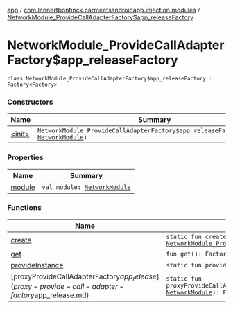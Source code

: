 [app](../../index.md) / [com.lennertbontinck.carmeetsandroidapp.injection.modules](../index.md) / [NetworkModule_ProvideCallAdapterFactory$app_releaseFactory](./index.md)

# NetworkModule_ProvideCallAdapterFactory$app_releaseFactory

`class NetworkModule_ProvideCallAdapterFactory$app_releaseFactory : Factory<Factory>`

### Constructors

| Name | Summary |
|---|---|
| [&lt;init&gt;](-init-.md) | `NetworkModule_ProvideCallAdapterFactory$app_releaseFactory(module: `[`NetworkModule`](../-network-module/index.md)`)` |

### Properties

| Name | Summary |
|---|---|
| [module](module.md) | `val module: `[`NetworkModule`](../-network-module/index.md) |

### Functions

| Name | Summary |
|---|---|
| [create](create.md) | `static fun create(module: `[`NetworkModule`](../-network-module/index.md)`): `[`NetworkModule_ProvideCallAdapterFactory$app_releaseFactory`](./index.md) |
| [get](get.md) | `fun get(): Factory` |
| [provideInstance](provide-instance.md) | `static fun provideInstance(module: `[`NetworkModule`](../-network-module/index.md)`): Factory` |
| [proxyProvideCallAdapterFactory$app_release](proxy-provide-call-adapter-factory$app_release.md) | `static fun proxyProvideCallAdapterFactory$app_release(instance: `[`NetworkModule`](../-network-module/index.md)`): Factory` |

